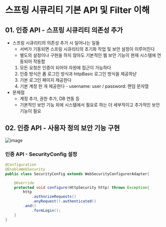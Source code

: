 # 스프링 시큐리티 기본 API 및 Filter 이해

## 01. 인증 API - 스프링 시큐리티 의존성 추가

- 스프링 시큐리티의 의존성 추가 시 일어나는 일들
  - 서버가 기동되면 스프링 시큐리티의 초기화 작업 및 보안 설정이 이루어진다
  - 별도의 설정이나 구현을 하지 않아도 기본적인 웹 보안 기능이 현재 시스템에 연동되어 작동함
  1. 모든 요청은 인증이 되어야 자원에 접근이 가능하다
  2. 인증 방식은 폼 로그인 방식과 httpBasic 로그인 방식을 제공하낟
  3. 기본 로그인 페이지 제공한다
  4. 기본 계정 한 개 제공한다 - username: user / password: 랜덤 문자열
- 문제점
  - 계정 추가, 권한 추가, DB 연동 등
  - 기본적인 보안 기능 외에 시스템에서 필요로 하는 더 세부적이고 추가적인 보안기능이 필요

## 02. 인증 API - 사용자 정의 보안 기능 구현 
![image](https://user-images.githubusercontent.com/40031858/165889149-6954f674-766d-4180-af7e-6720505f5231.png)

### 인증 API - SecurityConfig 설정
```java
@Configuration
@EnableWebSecurity
public class SecurityConfig extends WebSecurityConfigurerAdapter{

    @Override
    protected void configure(HttpSecurity http) throws Exception{
        http
            .authorizeRequests()
            .anyRequest().authenticated()
        .and()
            .formLogin();
    }
}

```

